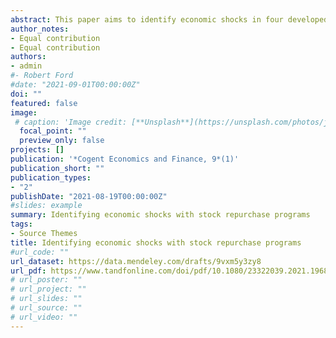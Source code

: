 ```yaml
---
abstract: This paper aims to identify economic shocks in four developed countries that authorize different buyback programs. Previous research has revealed that there are few public debates about buyback activities and economic conditions. According to the free cash flow hypothesis, the total payout policy is in line with the real economy of each country. Using linear and non-linear bivariate causality tests, we find that buybacks and industrial production are endogeniously determined. In Japan, prior buyback programs indicated a change in economic growth. However, in the United States, changes in economic growth will increase repurchase activity before the financial crisis. This finding is interesting because it supports the idea that repurchase programs are a significant factor in determining economic shocks. It has extended and confirmed the knowledge and perception that stock repurchases could be used by financial economists to predict economic shocks. 
author_notes:
- Equal contribution
- Equal contribution
authors:
- admin
#- Robert Ford
#date: "2021-09-01T00:00:00Z"
doi: ""
featured: false
image:
 # caption: 'Image credit: [**Unsplash**](https://unsplash.com/photos/jdD8gXaTZsc)'
  focal_point: ""
  preview_only: false
projects: []
publication: '*Cogent Economics and Finance, 9*(1)'
publication_short: ""
publication_types:
- "2"
publishDate: "2021-08-19T00:00:00Z"
#slides: example
summary: Identifying economic shocks with stock repurchase programs
tags:
- Source Themes
title: Identifying economic shocks with stock repurchase programs
#url_code: ""
url_dataset: https://data.mendeley.com/drafts/9vxm5y3zy8
url_pdf: https://www.tandfonline.com/doi/pdf/10.1080/23322039.2021.1968112?src=getftr1
# url_poster: ""
# url_project: ""
# url_slides: ""
# url_source: ""
# url_video: ""
---
```


